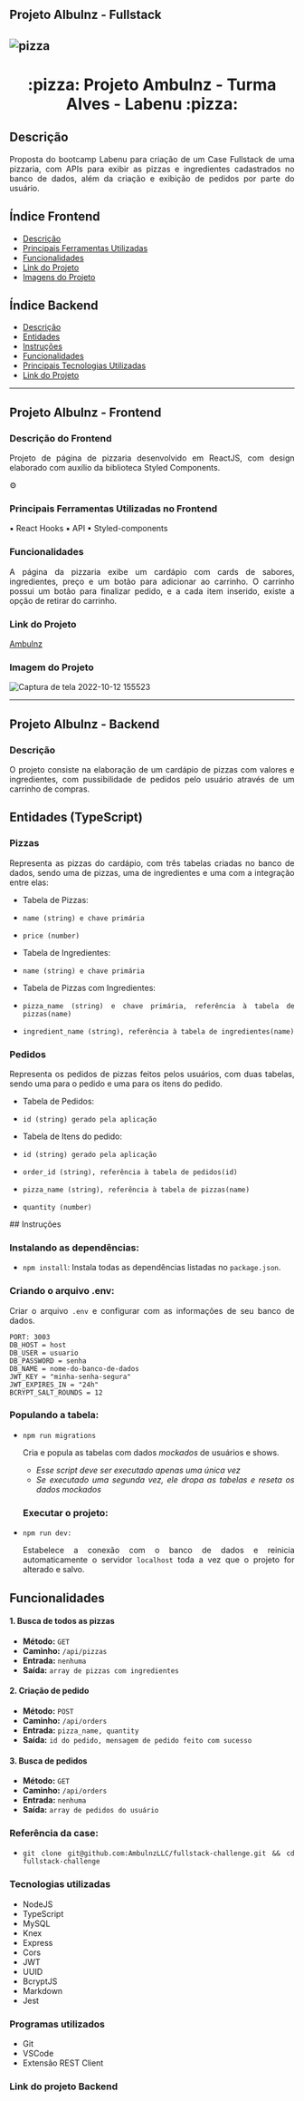 ## Projeto Albulnz - Fullstack
![pizza](https://user-images.githubusercontent.com/104647493/194761446-690f12cc-1bc8-4069-bc72-7c9c53f94bad.gif)
-----
<h1 align="center"> :pizza: Projeto Ambulnz - Turma Alves - Labenu  :pizza: </h1>

## Descrição 
<div align='justify'>
Proposta do bootcamp Labenu para criação de um Case Fullstack de uma pizzaria, com APIs para exibir as pizzas e ingredientes cadastrados no banco de dados, além da criação e exibição de pedidos por parte do usuário.
</div>

## Índice Frontend

* [Descrição](#Descrição-do-frontend)
* [Principais Ferramentas Utilizadas](#principais-ferramentas-utilizadas-no-frontend)
* [Funcionalidades](#funcionalidades)
* [Link do Projeto](#link-do-projeto)
* [Imagens do Projeto](#imagem-do-projeto)



##  Índice Backend

* [Descrição](#descrição)
* [Entidades](#entidades)
* [Instruções](#instrucoes)
* [Funcionalidades](#funcionalidades)
* [Principais Tecnologias Utilizadas](#tecnologias-utilizadas)
* [Link do Projeto](#link-do-projeto-backend)

----------


## Projeto Albulnz - Frontend
### Descrição do Frontend
<div align='justify'>
Projeto de página de pizzaria desenvolvido em ReactJS, com design elaborado com auxílio da biblioteca Styled Components.   </div>

⚙️
### Principais Ferramentas Utilizadas no Frontend

▪ React Hooks
▪ API 
▪ Styled-components

### Funcionalidades
<div align='justify'>
A página da pizzaria exibe um cardápio com cards de sabores, ingredientes, preço e um botão para adicionar ao carrinho. O carrinho possui um botão para finalizar pedido, e a cada item inserido, existe a opção de retirar do carrinho.
                  </div>

### Link do Projeto 
[Ambulnz](https://ambulnz-pizzaria.surge.sh/)

### Imagem do Projeto
![Captura de tela 2022-10-12 155523](https://user-images.githubusercontent.com/104647493/195425503-5b416401-5ee0-4b78-a36e-f0e189cb98a9.jpg)

--- 

## Projeto Albulnz - Backend


### Descrição 
<div align='justify'>O projeto consiste na elaboração de um cardápio de pizzas com valores e ingredientes, com pussibilidade de pedidos pelo usuário através de um carrinho de compras. 
<div/>

## Entidades (TypeScript)

### Pizzas
<div align='justify'>
Representa as pizzas do cardápio, com três tabelas criadas no banco de dados, sendo uma de pizzas, uma de ingredientes e uma com a integração entre elas:

- Tabela de Pizzas:
-   `name (string) e chave primária`
-   `price (number)`

- Tabela de Ingredientes:
-   `name (string) e chave primária`

- Tabela de Pizzas com Ingredientes:
-   `pizza_name (string) e chave primária, referência à tabela de pizzas(name)`
-   `ingredient_name (string), referência à tabela de ingredientes(name) `
<div/>

### Pedidos

<div align='justify'>
Representa os pedidos de pizzas feitos pelos usuários, com duas tabelas, sendo uma para o pedido e uma para os itens do pedido.

- Tabela de Pedidos:
-   `id (string) gerado pela aplicação`

- Tabela de Itens do pedido:

-   `id (string) gerado pela aplicação`
-   `order_id (string), referência à tabela de pedidos(id)`
-   `pizza_name (string), referência à tabela de pizzas(name)`
-   `quantity (number)`

<div/>
## Instruções

### Instalando as dependências:

-   `npm install`:
    Instala todas as dependências listadas no `package.json`.
    
### Criando o arquivo .env:

Criar o arquivo `.env` e configurar com as informações de seu banco de dados.
```
PORT: 3003
DB_HOST = host
DB_USER = usuario
DB_PASSWORD = senha
DB_NAME = nome-do-banco-de-dados
JWT_KEY = "minha-senha-segura"
JWT_EXPIRES_IN = "24h"
BCRYPT_SALT_ROUNDS = 12
```
### Populando a tabela:

-   `npm run migrations`

    Cria e popula as tabelas com dados _mockados_ de usuários e shows.
    
    -   _Esse script deve ser executado apenas uma única vez_
    -   _Se executado uma segunda vez, ele dropa as tabelas e reseta os dados mockados_
    
    ### Executar o projeto:
    
-   `npm run dev:`

    Estabelece a conexão com o banco de dados e reinicia automaticamente o servidor `localhost` toda a vez que o projeto for alterado e salvo.

## Funcionalidades

#### 1. Busca de todos as pizzas

-   **Método:** `GET`
-   **Caminho:** `/api/pizzas`
-   **Entrada:** `nenhuma`
-   **Saída:** `array de pizzas com ingredientes`

#### 2. Criação de pedido

-   **Método:** `POST`
-   **Caminho:** `/api/orders`
-   **Entrada:** `pizza_name, quantity`
-   **Saída:** `id do pedido, mensagem de pedido feito com sucesso`

#### 3. Busca de pedidos

-   **Método:** `GET`
-   **Caminho:** `/api/orders`
-   **Entrada:** `nenhuma`
-   **Saída:** `array de pedidos do usuário`


### Referência da case:
* `git clone git@github.com:AmbulnzLLC/fullstack-challenge.git && cd fullstack-challenge`

### Tecnologias utilizadas
-   NodeJS
-   TypeScript
-   MySQL
-   Knex
-   Express
-   Cors
-   JWT
-   UUID
-   BcryptJS
-   Markdown
-   Jest

### Programas utilizados
-   Git
-   VSCode
-   Extensão REST Client
### Link do projeto Backend
